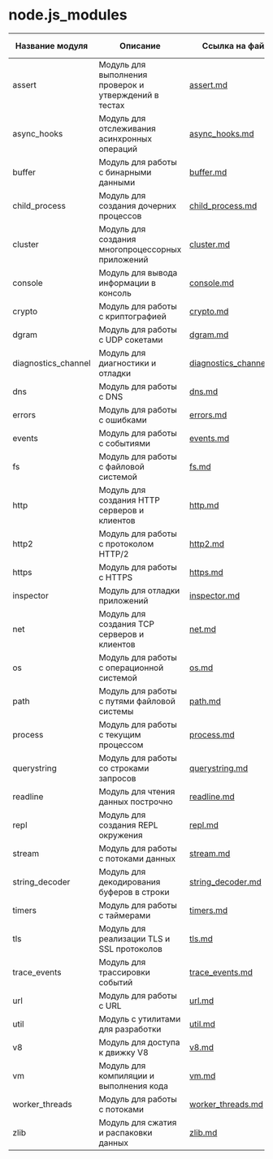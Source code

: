# node.js_modules

| Название модуля                | Описание                                                                 | Ссылка на файл                          | Ссылка на документацию                          |
|--------------------------------|--------------------------------------------------------------------------|-----------------------------------------|-------------------------------------------------|
| assert                         | Модуль для выполнения проверок и утверждений в тестах                   | [assert.md](modules/assert.md)          | [Документация](https://nodejs.org/api/assert.html) |
| async_hooks                    | Модуль для отслеживания асинхронных операций                            | [async_hooks.md](modules/async_hooks.md) | [Документация](https://nodejs.org/api/async_hooks.html) |
| buffer                         | Модуль для работы с бинарными данными                                    | [buffer.md](modules/buffer.md)          | [Документация](https://nodejs.org/api/buffer.html) |
| child_process                  | Модуль для создания дочерних процессов                                   | [child_process.md](modules/child_process.md) | [Документация](https://nodejs.org/api/child_process.html) |
| cluster                        | Модуль для создания многопроцессорных приложений                        | [cluster.md](modules/cluster.md)        | [Документация](https://nodejs.org/api/cluster.html) |
| console                        | Модуль для вывода информации в консоль                                   | [console.md](modules/console.md)        | [Документация](https://nodejs.org/api/console.html) |
| crypto                         | Модуль для работы с криптографией                                        | [crypto.md](modules/crypto.md)          | [Документация](https://nodejs.org/api/crypto.html) |
| dgram                         | Модуль для работы с UDP сокетами                                         | [dgram.md](modules/dgram.md)           | [Документация](https://nodejs.org/api/dgram.html) |
| diagnostics_channel           | Модуль для диагностики и отладки                                         | [diagnostics_channel.md](modules/diagnostics_channel.md) | [Документация](https://nodejs.org/api/diagnostics_channel.html) |
| dns                           | Модуль для работы с DNS                                                  | [dns.md](modules/dns.md)               | [Документация](https://nodejs.org/api/dns.html) |
| errors                        | Модуль для работы с ошибками                                             | [errors.md](modules/errors.md)         | [Документация](https://nodejs.org/api/errors.html) |
| events                        | Модуль для работы с событиями                                            | [events.md](modules/events.md)         | [Документация](https://nodejs.org/api/events.html) |
| fs                            | Модуль для работы с файловой системой                                    | [fs.md](modules/fs.md)                 | [Документация](https://nodejs.org/api/fs.html) |
| http                         | Модуль для создания HTTP серверов и клиентов                             | [http.md](modules/http.md)             | [Документация](https://nodejs.org/api/http.html) |
| http2                        | Модуль для работы с протоколом HTTP/2                                    | [http2.md](modules/http2.md)           | [Документация](https://nodejs.org/api/http2.html) |
| https                        | Модуль для работы с HTTPS                                                | [https.md](modules/https.md)           | [Документация](https://nodejs.org/api/https.html) |
| inspector                    | Модуль для отладки приложений                                           | [inspector.md](modules/inspector.md)   | [Документация](https://nodejs.org/api/inspector.html) |
| net                          | Модуль для создания TCP серверов и клиентов                             | [net.md](modules/net.md)               | [Документация](https://nodejs.org/api/net.html) |
| os                           | Модуль для работы с операционной системой                               | [os.md](modules/os.md)                 | [Документация](https://nodejs.org/api/os.html) |
| path                         | Модуль для работы с путями файловой системы                             | [path.md](modules/path.md)             | [Документация](https://nodejs.org/api/path.html) |
| process                      | Модуль для работы с текущим процессом                                   | [process.md](modules/process.md)       | [Документация](https://nodejs.org/api/process.html) |
| querystring                  | Модуль для работы со строками запросов                                  | [querystring.md](modules/querystring.md) | [Документация](https://nodejs.org/api/querystring.html) |
| readline                     | Модуль для чтения данных построчно                                      | [readline.md](modules/readline.md)     | [Документация](https://nodejs.org/api/readline.html) |
| repl                         | Модуль для создания REPL окружения                                      | [repl.md](modules/repl.md)             | [Документация](https://nodejs.org/api/repl.html) |
| stream                       | Модуль для работы с потоками данных                                     | [stream.md](modules/stream.md)         | [Документация](https://nodejs.org/api/stream.html) |
| string_decoder              | Модуль для декодирования буферов в строки                               | [string_decoder.md](modules/string_decoder.md) | [Документация](https://nodejs.org/api/string_decoder.html) |
| timers                       | Модуль для работы с таймерами                                           | [timers.md](modules/timers.md)         | [Документация](https://nodejs.org/api/timers.html) |
| tls                          | Модуль для реализации TLS и SSL протоколов                              | [tls.md](modules/tls.md)               | [Документация](https://nodejs.org/api/tls.html) |
| trace_events                 | Модуль для трассировки событий                                          | [trace_events.md](modules/trace_events.md) | [Документация](https://nodejs.org/api/tracing.html) |
| url                          | Модуль для работы с URL                                                 | [url.md](modules/url.md)               | [Документация](https://nodejs.org/api/url.html) |
| util                         | Модуль с утилитами для разработки                                       | [util.md](modules/util.md)             | [Документация](https://nodejs.org/api/util.html) |
| v8                           | Модуль для доступа к движку V8                                          | [v8.md](modules/v8.md)                 | [Документация](https://nodejs.org/api/v8.html) |
| vm                           | Модуль для компиляции и выполнения кода                                 | [vm.md](modules/vm.md)                 | [Документация](https://nodejs.org/api/vm.html) |
| worker_threads               | Модуль для работы с потоками                                            | [worker_threads.md](modules/worker_threads.md) | [Документация](https://nodejs.org/api/worker_threads.html) |
| zlib                         | Модуль для сжатия и распаковки данных                                   | [zlib.md](modules/zlib.md)             | [Документация](https://nodejs.org/api/zlib.html) |
